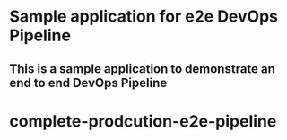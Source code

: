 # Sample application for e2e DevOps Pipeline
## This is a sample application to demonstrate an end to end DevOps Pipeline


# complete-prodcution-e2e-pipeline
